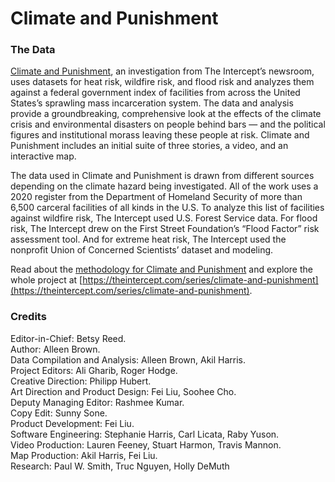 # Climate and Punishment

### The Data

[Climate and Punishment](https://theintercept.com/series/climate-and-punishment), an investigation from The Intercept’s newsroom, uses datasets for heat risk, wildfire risk, and flood risk and analyzes them against a federal government index of facilities from across the United States’s sprawling mass incarceration system. The data and analysis provide a groundbreaking, comprehensive look at the effects of the climate crisis and environmental disasters on people behind bars — and the political figures and institutional morass leaving these people at risk. Climate and Punishment includes an initial suite of three stories, a video, and an interactive map.

The data used in Climate and Punishment is drawn from different sources depending on the climate hazard being investigated. All of the work uses a 2020 register from the Department of Homeland Security of more than 6,500 carceral facilities of all kinds in the U.S. To analyze this list of facilities against wildfire risk, The Intercept used U.S. Forest Service data. For flood risk, The Intercept drew on the First Street Foundation’s “Flood Factor” risk assessment tool. And for extreme heat risk, The Intercept used the nonprofit Union of Concerned Scientists’ dataset and modeling.

Read about the [methodology for Climate and Punishment](https://theintercept.com/2022/02/12/climate-and-punishment-data-methodology/) and explore the whole project at [https://theintercept.com/series/climate-and-punishment](https://theintercept.com/series/climate-and-punishment).

### Credits

Editor-in-Chief: Betsy Reed.  
Author: Alleen Brown.  
Data Compilation and Analysis: Alleen Brown, Akil Harris.  
Project Editors: Ali Gharib, Roger Hodge.  
Creative Direction: Philipp Hubert.  
Art Direction and Product Design: Fei Liu, Soohee Cho.  
Deputy Managing Editor: Rashmee Kumar.  
Copy Edit: Sunny Sone.  
Product Development: Fei Liu.  
Software Engineering: Stephanie Harris, Carl Licata, Raby Yuson.  
Video Production: Lauren Feeney, Stuart Harmon, Travis Mannon.  
Map Production: Akil Harris, Fei Liu.  
Research: Paul W. Smith, Truc Nguyen, Holly DeMuth
